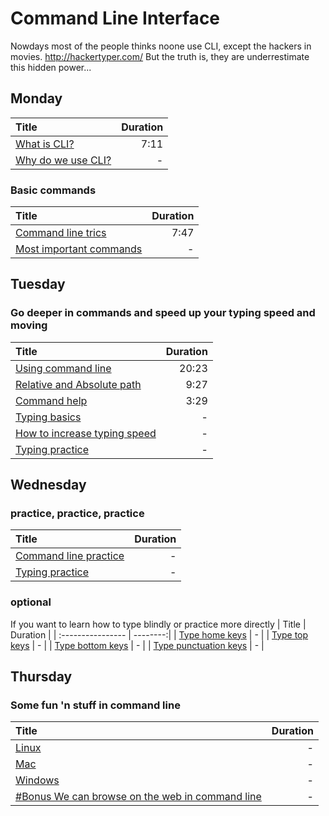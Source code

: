 # Command Line Interface

Nowdays most of the people thinks noone use CLI, except the hackers in movies.
http://hackertyper.com/
But the truth is, they are underrestimate this hidden power...

## Monday
| Title             | Duration |
| :---------------- | --------:|
| [What is CLI?](https://www.youtube.com/watch?v=3WddgzyhHk8) | 7:11 |
| [Why do we use CLI?](http://vivapinkfloyd.blogspot.hu/2008/07/5-reasons-to-use-cli-over-gui.html) | - |

### Basic commands
| Title             | Duration |
| :---------------- | --------:|
| [Command line trics](https://www.youtube.com/watch?v=TdWPEN_57mI) | 7:47 |
| [Most important commands](https://codingsec.net/2016/06/7-basic-cmd-commands-everyone-must-know/) | - |

## Tuesday
### Go deeper in commands and speed up your typing speed and moving
| Title             | Duration |
| :---------------- | --------:|
| [Using command line](https://www.youtube.com/watch?v=cBokz0LTizk) | 20:23 |
| [Relative and Absolute path](https://www.youtube.com/watch?v=sqX6hu7oEew) | 9:27 |
| [Command help](https://www.youtube.com/watch?v=E2HbFD5kNNk) | 3:29 |
| [Typing basics](http://www.ratatype.com/learn/) | - |
| [How to increase typing speed](https://latesthackingnews.com/2016/11/24/increase-typing-speed/) | - |
| [Typing practice](https://www.typing.com/student/lessons/384/paragraph-practice) | - | (least 4 paragraphs)


## Wednesday
### practice, practice, practice
| Title             | Duration |
| :---------------- | --------:|
| [Command line practice](https://www.codecademy.com/learn/learn-the-command-line) | - | (dond skip quizes)
| [Typing practice](http://www.how-to-type.com/typing-practice/quote/) | - | (least 5 quotes)

### optional
If you want to learn how to type blindly or practice more directly
| Title             | Duration |
| :---------------- | --------:|
| [Type home keys](http://www.how-to-type.com/touch-typing-lessons/how-to-type-home-keys/) | - |
| [Type top keys](http://www.how-to-type.com/touch-typing-lessons/how-to-type-top-keys/) | - |
| [Type bottom keys](http://www.how-to-type.com/touch-typing-lessons/how-to-type-bottom-keys/) | - |
| [Type punctuation keys](http://www.how-to-type.com/touch-typing-lessons/how-to-type-punctuation/) | - |

## Thursday
### Some fun 'n stuff in command line
| Title             | Duration |
| :---------------- | --------:|
| [Linux](https://www.tecmint.com/20-funny-commands-of-linux-or-linux-is-fun-in-terminal/) | - |
| [Mac](http://www.makeuseof.com/tag/4-fun-and-simple-things-you-can-do-using-terminal-mac/) | - |
| [Windows](https://www.howtogeek.com/168896/10-useful-windows-commands-you-should-know/) | - |
| [#Bonus We can browse on the web in command line](http://w3m.sourceforge.net/) | - |

